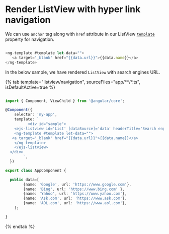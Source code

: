 # Render ListView with hyper link navigation

We can use `anchor` tag along with `href` attribute in our ListView [`template`](../../api/list-view#template) property for navigation.

```typescript

<ng-template #template let-data="">
   <a target='_blank' href="{{data.url}}">{{data.name}}</a>
</ng-template>

```

In the below sample, we have rendered `ListView` with search engines URL.

{% tab template="listview/navigation", sourceFiles="app/**/*.ts", isDefaultActive=true %}

```typescript

import { Component, ViewChild } from '@angular/core';

@Component({
    selector: 'my-app',
    template: `
          <div id="sample">
    <ejs-listview id='List' [dataSource]='data' headerTitle='Search engines' showHeader='true'>
    <ng-template #template let-data="">
   <a target='_blank' href="{{data.url}}">{{data.name}}</a>
    </ng-template>
    </ejs-listview>
  </div>
        `,
  })

export class AppComponent {

  public data=[
        {name: 'Google', url: 'https://www.google.com'},
        {name: 'Bing', url: 'https://www.bing.com' },
        {name: 'Yahoo', url: 'https://www.yahoo.com'},
        {name: 'Ask.com', url: 'https://www.ask.com'},
        {name: 'AOL.com', url: 'https://www.aol.com'},
    ];

}
```

{% endtab %}
